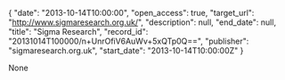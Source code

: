 {
  "date": "2013-10-14T10:00:00", 
  "open_access": true, 
  "target_url": "http://www.sigmaresearch.org.uk/", 
  "description": null, 
  "end_date": null, 
  "title": "Sigma Research", 
  "record_id": "20131014T100000/n+UnrOfiV6AuWv+5xQTp0Q==", 
  "publisher": "sigmaresearch.org.uk", 
  "start_date": "2013-10-14T10:00:00Z"
}

None